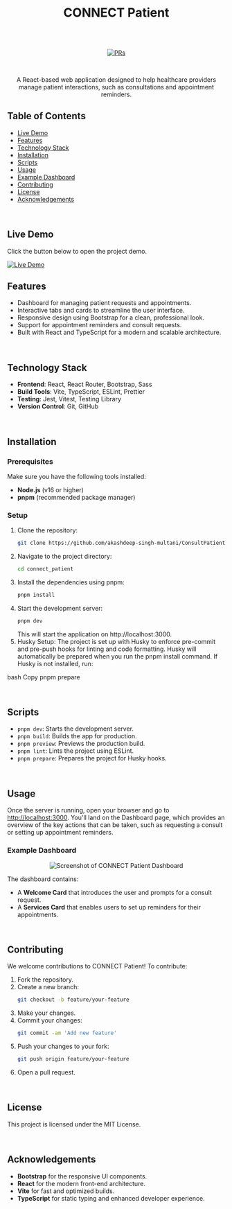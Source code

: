 <h1 align="center">CONNECT Patient</h1><br><br>

<p align="center">
<a href="https://github.com/akashdeep-singh-multani/ConsultPatient"><img src="https://img.shields.io/badge/PRs-welcome-brightgreen.svg" alt="PRs"></a>
</p>

<br>

<p align="center">A React-based web application designed to help healthcare providers manage patient interactions, such as consultations and appointment reminders.</p>

## Table of Contents

- [Live Demo](#live-demo)
- [Features](#features)
- [Technology Stack](#technology-stack)
- [Installation](#installation)
- [Scripts](#scripts)
- [Usage](#usage)
- [Example Dashboard](#example-dashboard)
- [Contributing](#contributing)
- [License](#license)
- [Acknowledgements](#acknowledgements)

<br>

## Live Demo

Click the button below to open the project demo.

<a href="https://your-live-demo-link.com" target="_blank">
  <img src="https://developer.stackblitz.com/img/open_in_stackblitz.svg" alt="Live Demo">
</a>

<br>

## Features

- Dashboard for managing patient requests and appointments.
- Interactive tabs and cards to streamline the user interface.
- Responsive design using Bootstrap for a clean, professional look.
- Support for appointment reminders and consult requests.
- Built with React and TypeScript for a modern and scalable architecture.

<br>

## Technology Stack

- **Frontend**: React, React Router, Bootstrap, Sass
- **Build Tools**: Vite, TypeScript, ESLint, Prettier
- **Testing**: Jest, Vitest, Testing Library
- **Version Control**: Git, GitHub

<br>

## Installation

### Prerequisites

Make sure you have the following tools installed:

- **Node.js** (v16 or higher)
- **pnpm** (recommended package manager)

### Setup

1. Clone the repository:
   ```bash
   git clone https://github.com/akashdeep-singh-multani/ConsultPatient.git
   ```
2. Navigate to the project directory:
   ```bash
   cd connect_patient
   ```
3. Install the dependencies using pnpm:
   ```bash
   pnpm install
   ```
4. Start the development server:
   ```bash
   pnpm dev
   ```
   This will start the application on http://localhost:3000.
5. Husky Setup: The project is set up with Husky to enforce pre-commit and pre-push hooks for linting and code formatting. Husky will automatically be prepared when you run the pnpm install command. If Husky is not installed, run:

bash
Copy
pnpm prepare

<br>

## Scripts

- `pnpm dev`: Starts the development server.
- `pnpm build`: Builds the app for production.
- `pnpm preview`: Previews the production build.
- `pnpm lint`: Lints the project using ESLint.
- `pnpm prepare`: Prepares the project for Husky hooks.

<br>

## Usage

Once the server is running, open your browser and go to [http://localhost:3000](http://localhost:3000). You'll land on the Dashboard page, which provides an overview of the key actions that can be taken, such as requesting a consult or setting up appointment reminders.

### Example Dashboard

<p align="center">
  <img alt="Screenshot of CONNECT Patient Dashboard" src="https://your-image-link.com/screenshot.png">
</p>

The dashboard contains:

- A **Welcome Card** that introduces the user and prompts for a consult request.
- A **Services Card** that enables users to set up reminders for their appointments.

<br>

## Contributing

We welcome contributions to CONNECT Patient! To contribute:

1. Fork the repository.
2. Create a new branch:
   ```bash
   git checkout -b feature/your-feature
   ```
3. Make your changes.
4. Commit your changes:
   ```bash
   git commit -am 'Add new feature'
   ```
5. Push your changes to your fork:
   ```bash
   git push origin feature/your-feature
   ```
6. Open a pull request.

<br>

## License

This project is licensed under the MIT License.

<br>

## Acknowledgements

- **Bootstrap** for the responsive UI components.
- **React** for the modern front-end architecture.
- **Vite** for fast and optimized builds.
- **TypeScript** for static typing and enhanced developer experience.
